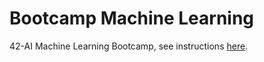 # Bootcamp Machine Learning

42-AI Machine Learning Bootcamp, see instructions [here](https://github.com/42-AI/bootcamp_machine-learning).
